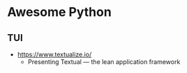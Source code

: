 # Awesome Python

## TUI

- https://www.textualize.io/
  - Presenting Textual — the lean application framework
